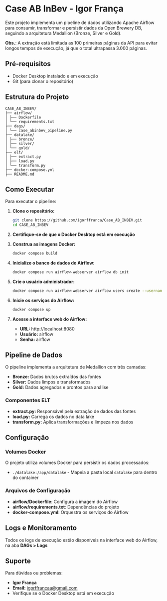# Case AB InBev - Igor França

Este projeto implementa um pipeline de dados utilizando Apache Airflow para consumir, transformar e persistir dados da Open Brewery DB, seguindo a arquitetura Medallion (Bronze, Silver e Gold).

**Obs.**: A extração está limitada as 100 primeiras páginas da API para evitar longos tempos de execução, já que o total ultrapassa 3.000 páginas.

## Pré-requisitos

- Docker Desktop instalado e em execução
- Git (para clonar o repositório)

## Estrutura do Projeto

```
CASE_AB_INBEV/
├── airflow/
│ ├── Dockerfile
│ └── requirements.txt
├── dags/
│ └── case_abinbev_pipeline.py
├── datalake/
│ ├── bronze/
│ ├── silver/
│ └── gold/
├── elt/
│ ├── extract.py
│ ├── load.py
│ └── transform.py
├── docker-compose.yml
├── README.md
```

## Como Executar

Para executar o pipeline:

1. **Clone o repositório:**
   ```bash
   git clone https://github.com/igorffranca/Case_AB_INBEV.git
   cd CASE_AB_INBEV
   ```

2. **Certifique-se de que o Docker Desktop está em execução**

3. **Construa as imagens Docker:**
   ```bash
   docker compose build
   ```

4. **Inicialize o banco de dados do Airflow:**
   ```bash
   docker compose run airflow-webserver airflow db init
   ```

5. **Crie o usuário administrador:**
   ```bash
   docker compose run airflow-webserver airflow users create --username airflow --password airflow --firstname Igor --lastname França --role Admin --email igorffrancaa@gmail.com
   ```

6. **Inicie os serviços do Airflow:**
   ```bash
   docker compose up
   ```

7. **Acesse a interface web do Airflow:**
   - **URL:** http://localhost:8080
   - **Usuário:** airflow
   - **Senha:** airflow

## Pipeline de Dados

O pipeline implementa a arquitetura de Medallion com três camadas:

- **Bronze:** Dados brutos extraídos das fontes
- **Silver:** Dados limpos e transformados
- **Gold:** Dados agregados e prontos para análise

### Componentes ELT

- **extract.py:** Responsável pela extração de dados das fontes
- **load.py:** Carrega os dados no data lake
- **transform.py:** Aplica transformações e limpeza nos dados

## Configuração

### Volumes Docker

O projeto utiliza volumes Docker para persistir os dados processados:

- `./datalake:/app/datalake` - Mapeia a pasta local `datalake` para dentro do container

### Arquivos de Configuração

- **airflow/Dockerfile**: Configura a imagem do Airflow
- **airflow/requirements.txt**: Dependências do projeto
- **docker-compose.yml**: Orquestra os serviços do Airflow

## Logs e Monitoramento

Todos os logs de execução estão disponíveis na interface web do Airflow, na aba **DAGs > Logs**


## Suporte

Para dúvidas ou problemas:

- **Igor França** 
- **Email:** igorffrancaa@gmail.com
- Verifique se o Docker Desktop está em execução
